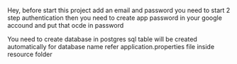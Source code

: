 Hey,
before start this project add an email and password
you need to start 2 step authentication then you need to create app password in your google accound and put that ocde in password

You need to create database in postgres sql table will be created automatically for database name refer application.properties file inside resource folder
